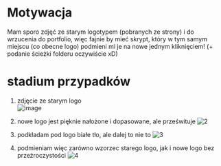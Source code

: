 # Motywacja
Mam sporo zdjęć ze starym logotypem (pobranych ze strony) i do wrzucenia do portfolio, więc fajnie by mieć skrypt, który w tym samym miejscu (co obecne logo) podmieni mi je na nowe jednym kliknięciem! (+ podanie ścieżki folderu oczywiście xD)


# stadium przypadków
1. zdjęcie ze starym logo                   
![image](https://github.com/user-attachments/assets/1a5de6a2-bff6-4a91-a184-1f5c2fc71555)
2. nowe logo jest pięknie nałożone i dopasowane, ale prześwituje
![2](https://github.com/user-attachments/assets/915b002c-e5ee-4ae2-b407-c24d8f0c3c74)

3. podkładam pod logo białe tło, ale dalej to nie to
![3](https://github.com/user-attachments/assets/d78f9511-2b53-4fa8-9648-b7a8041b71a2)

4. podmieniam więc zarówno wzorzec starego logo, jak i nowe logo bez przeźroczystości
![4](https://github.com/user-attachments/assets/d12a9a03-f0e6-4d09-93f2-1b35890f470b)

